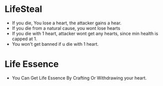 # LifeSteal
- If you die, You lose a heart, the attacker gains a hear.
- If you die from a natural cause, you wont lose hearts
- If you die with 1 heart, attacker wont get any hearts, since min health is capped at 1.
- You won't get banned if u die with 1 heart.

# Life Essence
- You Can Get Life Essence By Crafting Or Withdrawing your heart.
